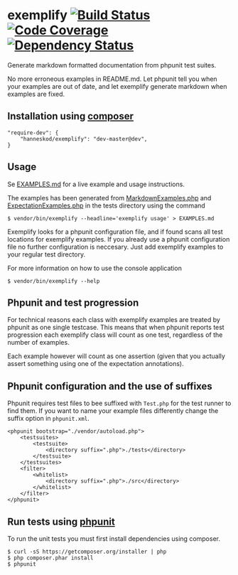 # exemplify [![Build Status](https://travis-ci.org/hanneskod/exemplify.svg)](https://travis-ci.org/hanneskod/exemplify) [![Code Coverage](https://scrutinizer-ci.com/g/hanneskod/exemplify/badges/coverage.png?s=d05285c0d262cea38f82c7ae95cd97af8687a83b)](https://scrutinizer-ci.com/g/hanneskod/exemplify/) [![Dependency Status](https://gemnasium.com/hanneskod/exemplify.svg)](https://gemnasium.com/hanneskod/exemplify)


Generate markdown formatted documentation from phpunit test suites.

No more erroneous examples in README.md. Let phpunit tell you when your examples
are out of date, and let exemplify generate markdown when examples are fixed.


Installation using [composer](http://getcomposer.org/)
------------------------------------------------------
    "require-dev": {
        "hanneskod/exemplify": "dev-master@dev",
    }


Usage
-----
Se [EXAMPLES.md](EXAMPLES.md) for a live example and usage instructions.

The examples has been generated from [MarkdownExamples.php](tests/MarkdownExamples.php)
and [ExpectationExamples.php](tests/ExpectationExamples.php) in the tests directory
using the command

    $ vendor/bin/exemplify --headline='exemplify usage' > EXAMPLES.md

Exemplify looks for a phpunit configuration file, and if found scans all test
locations for exemplify examples. If you already use a phpunit configuration file
no further configuration is neccesary. Just add exemplify examples to your regular
test directory.

For more information on how to use the console application

    $ vendor/bin/exemplify --help


Phpunit and test progression
----------------------------
For technical reasons each class with exemplify examples are treated by phpunit
as one single testcase. This means that when phpunit reports test progression each
exemplify class will count as one test, regardless of the number of examples.

Each example however will count as one assertion (given that you actually
assert something using one of the expectation annotations).


Phpunit configuration and the use of suffixes
---------------------------------------------
Phpunit requires test files to bee suffixed with `Test.php` for the test runner
to find them. If you want to name your example files differently change the
suffix option in `phpunit.xml`.

    <phpunit bootstrap="./vendor/autoload.php">
        <testsuites>
            <testsuite>
                <directory suffix=".php">./tests</directory>
            </testsuite>
        </testsuites>
        <filter>
            <whitelist>
                <directory suffix=".php">./src</directory>
            </whitelist>
        </filter>
    </phpunit>


Run tests using [phpunit](http://phpunit.de/)
---------------------------------------------
To run the unit tests you must first install dependencies using composer.

    $ curl -sS https://getcomposer.org/installer | php
    $ php composer.phar install
    $ phpunit
